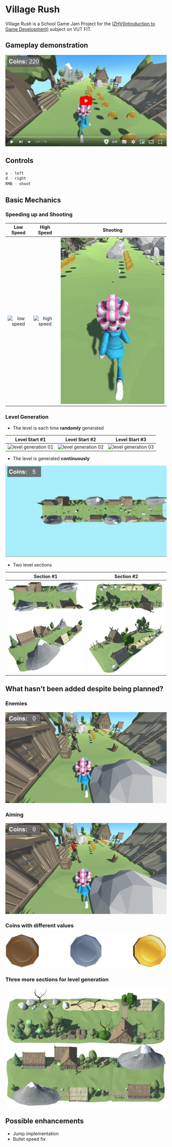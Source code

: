 # Village Rush

Village Rush is a School Game Jam Project for the [IZHV(Introduction to Game Development)](https://www.fit.vut.cz/study/course/250838/.cs) subject on VUT FIT.

## Gameplay demonstration

[![youtube video](https://github.com/Jekwwer/IZHV-GameJamProject-2022/blob/main/img/youtube-thumbnail.png?raw=true)](https://youtu.be/EO1YgcsB9eU "My personal best captured run - YouTube")

## Controls

```bash
a - left
d - right
RMB - shoot
```

## Basic Mechanics

### Speeding up and Shooting

|                                           Low Speed                                            |                                           High Speed                                            |                                               Shooting                                               |
| :--------------------------------------------------------------------------------------------: | :---------------------------------------------------------------------------------------------: | :--------------------------------------------------------------------------------------------------: |
| ![low speed](https://github.com/Jekwwer/IZHV-GameJamProject-2022/blob/main/img/low_speed.gif?raw=true) | ![high speed](https://github.com/Jekwwer/IZHV-GameJamProject-2022/blob/main/img/high_speed.gif?raw=true) | ![shooting](https://github.com/Jekwwer/IZHV-GameJamProject-2022/blob/main/img/shooting.gif?raw=true=100x20) |

### Level Generation

* The level is each time **randomly** generated
  
|Level Start #1|Level Start #2|Level Start #3|
|:-:|:-:|:-:|
|![level generation 01](https://github.com/Jekwwer/IZHV-GameJamProject-2022/blob/main/img/generation01.gif?raw=true)|![level generation 02](https://github.com/Jekwwer/IZHV-GameJamProject-2022/blob/main/img/generation03.gif?raw=true)|![level generation 03](https://github.com/Jekwwer/IZHV-GameJamProject-2022/blob/main/img/generation02.gif?raw=true)|

* The level is generated **continuously**

![continuous level generation](https://github.com/Jekwwer/IZHV-GameJamProject-2022/blob/main/img/continuous_level_generation.gif?raw=true)

* Two level sections

|Section #1|Section #2|
|:-:|:-:|
|![section01 from above](https://github.com/Jekwwer/IZHV-GameJamProject-2022/blob/main/img/section01-up.png?raw=true)|![section02 from above](https://github.com/Jekwwer/IZHV-GameJamProject-2022/blob/main/img/section02-up.png?raw=true)|
|![section01 from side](https://github.com/Jekwwer/IZHV-GameJamProject-2022/blob/main/img/section01.png?raw=true)|![section02 from side](https://github.com/Jekwwer/IZHV-GameJamProject-2022/blob/main/img/section02.png?raw=true)|

## What hasn't been added despite being planned?

### Enemies

![enemies](https://github.com/Jekwwer/IZHV-GameJamProject-2022/blob/main/img/zombie.png?raw=true)

### Aiming

![aiming](https://github.com/Jekwwer/IZHV-GameJamProject-2022/blob/main/img/aim.png?raw=true)

### Coins with different values

![coins](https://github.com/Jekwwer/IZHV-GameJamProject-2022/blob/main/img/coins.png?raw=true)

### Three more sections for level generation

![sections](https://github.com/Jekwwer/IZHV-GameJamProject-2022/blob/main/img/sections.png?raw=true)

## Possible enhancements

* Jump implementation
* Bullet speed fix
